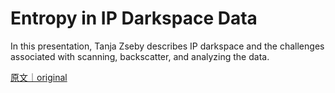 
# Entropy in IP Darkspace Data

In this presentation, Tanja Zseby describes IP darkspace and the challenges associated with scanning, backscatter, and analyzing the data.

[原文｜original](https://insights.sei.cmu.edu/library/entropy-in-ip-darkspace-data/)
        